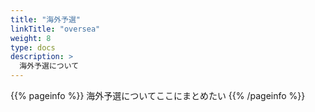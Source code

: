 ```yaml
---
title: "海外予選"
linkTitle: "oversea"
weight: 8
type: docs
description: >
  海外予選について
---
```


{{% pageinfo %}}
海外予選についてここにまとめたい
{{% /pageinfo %}}
